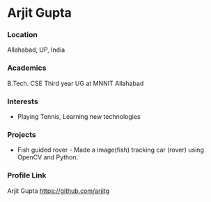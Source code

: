 # Arjit Gupta

### Location

Allahabad, UP, India

### Academics

B.Tech. CSE Third year UG at MNNIT Allahabad

### Interests

- Playing Tennis, Learning new technologies

### Projects

- Fish guided rover - Made a image(fish) tracking car (rover) using OpenCV and Python.

### Profile Link

Arjit Gupta https://github.com/arjitg
